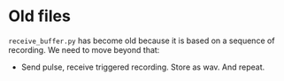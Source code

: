 # Old files
`receive_buffer.py` has become old because it is based on a sequence of recording. We need to move beyond that:
- Send pulse, receive triggered recording. Store as wav. And repeat.
